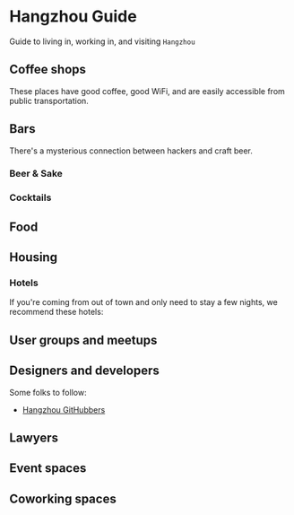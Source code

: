 # Hangzhou Guide

Guide to living in, working in, and visiting `Hangzhou`

## Coffee shops

These places have good coffee, good WiFi, and are easily accessible from public
transportation.

## Bars

There's a mysterious connection between hackers and craft beer.

### Beer & Sake

### Cocktails

## Food

## Housing

### Hotels

If you're coming from out of town and only need to stay a few nights, we
recommend these hotels:

## User groups and meetups

## Designers and developers

Some folks to follow:

- [Hangzhou GitHubbers](https://github.com/search?utf8=%E2%9C%93&q=location%3Ahangzhou&type=Users)

## Lawyers

## Event spaces

## Coworking spaces
